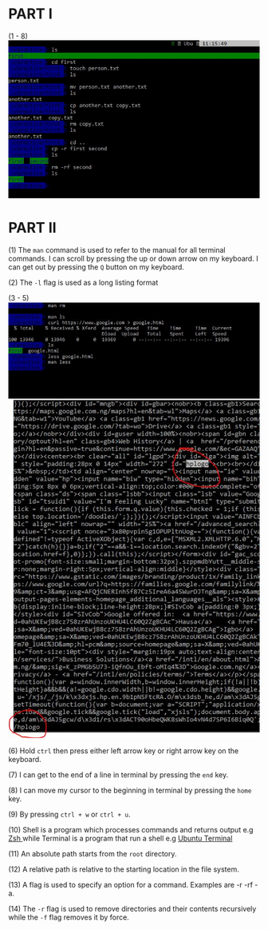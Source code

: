 # PART I

(1 - 8)
![alt terminal-basics-I](./snapshots/terminal-basics-I.JPG)

# PART II

(1) The `man` command is used to refer to the manual for all terminal commands. I can scroll by pressing the up or down arrow on my keyboard. I can get out by pressing the `Q` button on my keyboard.

(2) The `-l` flag is used as a long listing format

(3 - 5)
![alt terminal-basics-II-5a](./snapshots/terminal-basics-II-5a.JPG)
![alt terminal-basics-II-5b](./snapshots/terminal-basics-II-5b.JPG)

(6) Hold `ctrl` then press either left arrow key or right arrow key on the keyboard.

(7) I can get to the end of a line in terminal by pressing the `end` key.

(8) I can move my cursor to the beginning in terminal by pressing the `home` key.

(9) By pressing `ctrl + w` or `ctrl + u`.

(10) Shell is a program which processes commands and returns output e.g <a href="https://zsh.org" target="_blank"> Zsh </a> while Terminal is a program that run a shell e.g <a href="https://ubuntu.com/download"> Ubuntu Terminal </a>

(11) An absolute path starts from the `root` directory.

(12) A relative path is relative to the starting location in the file system.

(13) A flag is used to specify an option for a command. Examples are -r -rf -a.

(14) The `-r` flag is used to remove directories and their contents recursively while the `-f` flag removes it by force.
